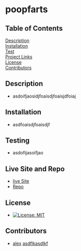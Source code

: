 
# poopfarts

## Table of Contents
[Description](##description)  
[Installation](##Installation)  
[Test](##Testing)  
[Project Links](##live-Site-and-Repo)  
[License](##License)  
[Contributors](##Contributors)  

## Description
* asdoifjaosidjfoaisdjfoaisjdfoiaj

## Installation
* asdfoaisdjfoaisdjf

## Testing
* asdofijasoifjao

## Live Site and Repo
* [live Site](asdfaosidjfaosdijf)
* [Repo](asdfasdjofaijsodf)

## License
* [![License: MIT](https://img.shields.io/badge/License-MIT-yellow.svg)](https://opensource.org/licenses/MIT)

## Contributors
* [alex](https://github.com/asdlkasdla)  [asdflkasdlkf](https://github.com/asdfasdfa)  
